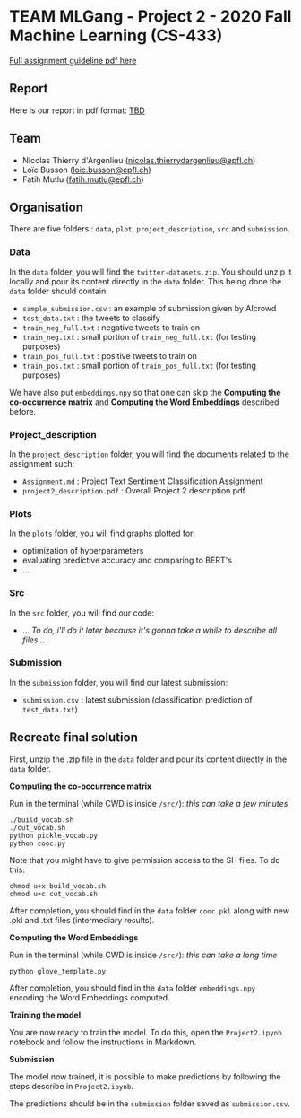 # TEAM MLGang - Project 2 - 2020 Fall Machine Learning (CS-433)

[Full assignment guideline pdf here](https://github.com/epfml/ML_course/blob/master/projects/project2/project2_description.pdf)

## Report

Here is our report in pdf format: [TBD]()

## Team

- Nicolas Thierry d'Argenlieu (nicolas.thierrydargenlieu@epfl.ch)
- Loïc Busson (loic.busson@epfl.ch)
- Fatih Mutlu (fatih.mutlu@epfl.ch)

## Organisation

There are five folders : `data`, `plot`, `project_description`, `src` and `submission`.

### Data

In the `data` folder, you will find the `twitter-datasets.zip`. You should unzip it locally and pour its content directly in the `data` folder. This being done the `data` folder should contain:

- `sample_submission.csv` : an example of submission given by AIcrowd
- `test_data.txt` : the tweets to classify
- `train_neg_full.txt` : negative tweets to train on
- `train_neg.txt` : small portion of `train_neg_full.txt` (for testing purposes)
- `train_pos_full.txt` : positive tweets to train on
- `train_pos.txt` : small portion of `train_pos_full.txt` (for testing purposes)

We have also put `embeddings.npy` so that one can skip the **Computing the co-occurrence matrix** and **Computing the Word Embeddings** described before.

### Project_description

In the `project_description` folder, you will find the documents related to the assignment such:

- `Assignment.md` : Project Text Sentiment Classification Assignment
- `project2_description.pdf` : Overall Project 2 description pdf


### Plots

In the `plots` folder, you will find graphs plotted for:

- optimization of hyperparameters
- evaluating predictive accuracy and comparing to BERT's
- ...

### Src

In the `src` folder, you will find our code:

- ... *To do, i'll do it later because it's gonna take a while to describe all files...*

### Submission

In the `submission` folder, you will find our latest submission:

- `submission.csv` : latest submission (classification prediction of `test_data.txt`)


## Recreate final solution

First, unzip the .zip file in the `data` folder and pour its content directly in the `data` folder.

**Computing the co-occurrence matrix**

Run in the terminal (while CWD is inside `/src/`): *this can take a few minutes*

```
./build_vocab.sh
./cut_vocab.sh
python pickle_vocab.py
python cooc.py
```

Note that you might have to give permission access to the SH files.
To do this:

```
chmod u+x build_vocab.sh
chmod u+c cut_vocab.sh
```

After completion, you should find in the `data` folder `cooc.pkl` along with new .pkl and .txt files (intermediary results).

**Computing the Word Embeddings**

Run in the terminal (while CWD is inside `/src/`): *this can take a long time*

```
python glove_template.py
```

After completion, you should find in the `data` folder `embeddings.npy` encoding the Word Embeddings computed. 

**Training the model**

You are now ready to train the model. To do this, open the `Project2.ipynb` notebook and follow the instructions in Markdown. 

**Submission**

The model now trained, it is possible to make predictions by following the steps describe in `Project2.ipynb`.

The predictions should be in the `submission` folder saved as `submission.csv`.


